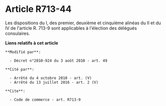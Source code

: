 # Article R713-44

Les dispositions du I, des premier, deuxième et cinquième alinéas du II et du IV de l'article R. 713-9 sont applicables à
l'élection des délégués consulaires.

**Liens relatifs à cet article**

	**Modifié par**:

	  - Décret n°2010-924 du 3 août 2010 - art. 49

	**Cité par**:

	  - Arrêté du 4 octobre 2010 - art. (V)
	  - Arrêté du 13 juillet 2016 - art. 2 (V)

	**Cite**:

	  - Code de commerce - art. R713-9
